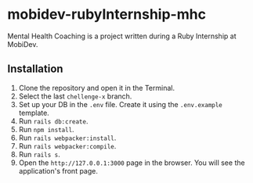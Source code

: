 # mobidev-rubyInternship-mhc
Mental Health Coaching is a project written during a Ruby Internship at MobiDev.

## Installation
1. Clone the repository and open it in the Terminal.
2. Select the last `chellenge-x` branch.
3. Set up your DB in the `.env` file. Create it using the `.env.example` template.
5. Run `rails db:create`.
6. Run `npm install`.
7. Run `rails webpacker:install`.
8. Run `rails webpacker:compile`.
9. Run `rails s`.
10. Open the `http://127.0.0.1:3000` page in the browser. You will see the application's front page.
